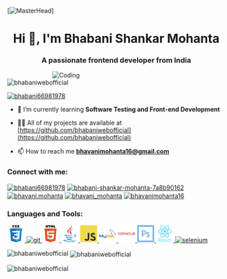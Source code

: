 [![MasterHead](https://cdn.dribbble.com/users/3052691/screenshots/6178918/coding.gif)]

<h1 align="center">Hi 👋, I'm Bhabani Shankar Mohanta</h1>
<h3 align="center">A passionate frontend developer from India</h3>

<img align="right" alt="Coding" width="400" src="https://i.pinimg.com/originals/81/17/8b/81178b47a8598f0c81c4799f2cdd4057.gif">

<p align="left"> <img src="https://komarev.com/ghpvc/?username=bhabaniwebofficial&label=Profile%20views&color=0e75b6&style=flat" alt="bhabaniwebofficial" /> </p>

<p align="left"> <a href="https://twitter.com/bhabani66981978" target="blank"><img src="https://img.shields.io/twitter/follow/bhabani66981978?logo=twitter&style=for-the-badge" alt="bhabani66981978" /></a> </p>

- 🌱 I’m currently learning **Software Testing and Front-end Development**

- 👨‍💻 All of my projects are available at [https://github.com/bhabaniwebofficial](https://github.com/bhabaniwebofficial)

- 📫 How to reach me **bhavanimohanta16@gmail.com**

<h3 align="left">Connect with me:</h3>
<p align="left">
<a href="https://twitter.com/bhabani66981978" target="blank"><img align="center" src="https://raw.githubusercontent.com/rahuldkjain/github-profile-readme-generator/master/src/images/icons/Social/twitter.svg" alt="bhabani66981978" height="30" width="40" /></a>
<a href="https://linkedin.com/in/bhabani-shankar-mohanta-7a8b90162" target="blank"><img align="center" src="https://raw.githubusercontent.com/rahuldkjain/github-profile-readme-generator/master/src/images/icons/Social/linked-in-alt.svg" alt="bhabani-shankar-mohanta-7a8b90162" height="30" width="40" /></a>
<a href="https://fb.com/bhavani.mohanta" target="blank"><img align="center" src="https://raw.githubusercontent.com/rahuldkjain/github-profile-readme-generator/master/src/images/icons/Social/facebook.svg" alt="bhavani.mohanta" height="30" width="40" /></a>
<a href="https://instagram.com/bhavani_mohanta" target="blank"><img align="center" src="https://raw.githubusercontent.com/rahuldkjain/github-profile-readme-generator/master/src/images/icons/Social/instagram.svg" alt="bhavani_mohanta" height="30" width="40" /></a>
<a href="https://www.hackerrank.com/bhavanimohanta16" target="blank"><img align="center" src="https://raw.githubusercontent.com/rahuldkjain/github-profile-readme-generator/master/src/images/icons/Social/hackerrank.svg" alt="bhavanimohanta16" height="30" width="40" /></a>
</p>

<h3 align="left">Languages and Tools:</h3>
<p align="left"> <a href="https://www.w3schools.com/css/" target="_blank" rel="noreferrer"> <img src="https://raw.githubusercontent.com/devicons/devicon/master/icons/css3/css3-original-wordmark.svg" alt="css3" width="40" height="40"/> </a> <a href="https://git-scm.com/" target="_blank" rel="noreferrer"> <img src="https://www.vectorlogo.zone/logos/git-scm/git-scm-icon.svg" alt="git" width="40" height="40"/> </a> <a href="https://www.w3.org/html/" target="_blank" rel="noreferrer"> <img src="https://raw.githubusercontent.com/devicons/devicon/master/icons/html5/html5-original-wordmark.svg" alt="html5" width="40" height="40"/> </a> <a href="https://www.java.com" target="_blank" rel="noreferrer"> <img src="https://raw.githubusercontent.com/devicons/devicon/master/icons/java/java-original.svg" alt="java" width="40" height="40"/> </a> <a href="https://developer.mozilla.org/en-US/docs/Web/JavaScript" target="_blank" rel="noreferrer"> <img src="https://raw.githubusercontent.com/devicons/devicon/master/icons/javascript/javascript-original.svg" alt="javascript" width="40" height="40"/> </a> <a href="https://www.mysql.com/" target="_blank" rel="noreferrer"> <img src="https://raw.githubusercontent.com/devicons/devicon/master/icons/mysql/mysql-original-wordmark.svg" alt="mysql" width="40" height="40"/> </a> <a href="https://www.oracle.com/" target="_blank" rel="noreferrer"> <img src="https://raw.githubusercontent.com/devicons/devicon/master/icons/oracle/oracle-original.svg" alt="oracle" width="40" height="40"/> </a> <a href="https://www.photoshop.com/en" target="_blank" rel="noreferrer"> <img src="https://raw.githubusercontent.com/devicons/devicon/master/icons/photoshop/photoshop-line.svg" alt="photoshop" width="40" height="40"/> </a> <a href="https://reactjs.org/" target="_blank" rel="noreferrer"> <img src="https://raw.githubusercontent.com/devicons/devicon/master/icons/react/react-original-wordmark.svg" alt="react" width="40" height="40"/> </a> <a href="https://www.selenium.dev" target="_blank" rel="noreferrer"> <img src="https://raw.githubusercontent.com/detain/svg-logos/780f25886640cef088af994181646db2f6b1a3f8/svg/selenium-logo.svg" alt="selenium" width="40" height="40"/> </a> </p>

<p><img align="left" src="https://github-readme-stats.vercel.app/api/top-langs?username=bhabaniwebofficial&show_icons=true&locale=en&layout=compact" alt="bhabaniwebofficial" /></p>

<p>&nbsp;<img align="center" src="https://github-readme-stats.vercel.app/api?username=bhabaniwebofficial&show_icons=true&locale=en" alt="bhabaniwebofficial" /></p>

<p><img align="center" src="https://github-readme-streak-stats.herokuapp.com/?user=bhabaniwebofficial&" alt="bhabaniwebofficial" /></p>
